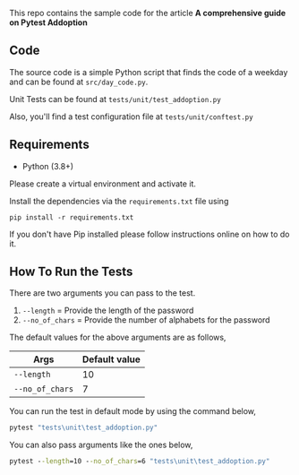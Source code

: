 This repo contains the sample code for the article **A comprehensive guide on Pytest Addoption**

## Code
The source code is a simple Python script that finds the code of a weekday and can be found at `src/day_code.py`. 

Unit Tests can be found at `tests/unit/test_addoption.py`

Also, you'll find a test configuration file at `tests/unit/conftest.py`

## Requirements
* Python (3.8+)

Please create a virtual environment and activate it.

Install the dependencies via the `requirements.txt` file using 

```commandline
pip install -r requirements.txt
```
If you don't have Pip installed please follow instructions online on how to do it.

## How To Run the Tests
There are two arguments you can pass to the test.
1. `--length` = Provide the length of the password
2. `--no_of_chars` = Provide the number of alphabets for the password

The default values for the above arguments are as follows,

| Args | Default value |
| --- | --- |
| `--length` | 10 |
| `--no_of_chars` | 7 |

You can run the test in default mode by using the command below,
```cmd
pytest "tests\unit\test_addoption.py"
```

You can also pass arguments like the ones below,
```cmd
pytest --length=10 --no_of_chars=6 "tests\unit\test_addoption.py"
```